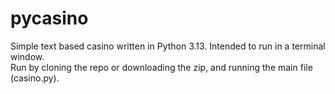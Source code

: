 # pycasino

Simple text based casino written in Python 3.13. Intended to run in a terminal window.\
Run by cloning the repo or downloading the zip, and running the main file (casino.py).
